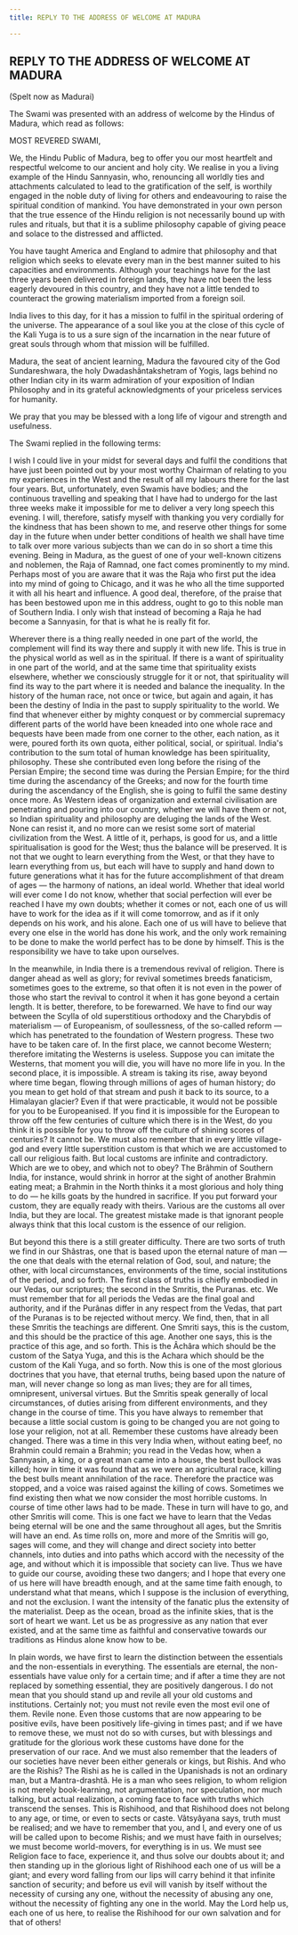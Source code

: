 ```yaml
---
title: REPLY TO THE ADDRESS OF WELCOME AT MADURA

---
```





  

## REPLY TO THE ADDRESS OF WELCOME AT MADURA

(Spelt now as Madurai)

The Swami was presented with an address of welcome by the Hindus of
Madura, which read as follows:

MOST REVERED SWAMI,

We, the Hindu Public of Madura, beg to offer you our most heartfelt and
respectful welcome to our ancient and holy city. We realise in you a
living example of the Hindu Sannyasin, who, renouncing all worldly ties
and attachments calculated to lead to the gratification of the self, is
worthily engaged in the noble duty of living for others and endeavouring
to raise the spiritual condition of mankind. You have demonstrated in
your own person that the true essence of the Hindu religion is not
necessarily bound up with rules and rituals, but that it is a sublime
philosophy capable of giving peace and solace to the distressed and
afflicted.

You have taught America and England to admire that philosophy and that
religion which seeks to elevate every man in the best manner suited to
his capacities and environments. Although your teachings have for the
last three years been delivered in foreign lands, they have not been the
less eagerly devoured in this country, and they have not a little tended
to counteract the growing materialism imported from a foreign soil.

India lives to this day, for it has a mission to fulfil in the spiritual
ordering of the universe. The appearance of a soul like you at the close
of this cycle of the Kali Yuga is to us a sure sign of the incarnation
in the near future of great souls through whom that mission will be
fulfilled.

Madura, the seat of ancient learning, Madura the favoured city of the
God Sundareshwara, the holy Dwadashântakshetram of Yogis, lags behind no
other Indian city in its warm admiration of your exposition of Indian
Philosophy and in its grateful acknowledgments of your priceless
services for humanity.

We pray that you may be blessed with a long life of vigour and strength
and usefulness.

The Swami replied in the following terms:

I wish I could live in your midst for several days and fulfil the
conditions that have just been pointed out by your most worthy Chairman
of relating to you my experiences in the West and the result of all my
labours there for the last four years. But, unfortunately, even Swamis
have bodies; and the continuous travelling and speaking that I have had
to undergo for the last three weeks make it impossible for me to deliver
a very long speech this evening. I will, therefore, satisfy myself with
thanking you very cordially for the kindness that has been shown to me,
and reserve other things for some day in the future when under better
conditions of health we shall have time to talk over more various
subjects than we can do in so short a time this evening. Being in
Madura, as the guest of one of your well-known citizens and noblemen,
the Raja of Ramnad, one fact comes prominently to my mind. Perhaps most
of you are aware that it was the Raja who first put the idea into my
mind of going to Chicago, and it was he who all the time supported it
with all his heart and influence. A good deal, therefore, of the praise
that has been bestowed upon me in this address, ought to go to this
noble man of Southern India. I only wish that instead of becoming a Raja
he had become a Sannyasin, for that is what he is really fit for.

Wherever there is a thing really needed in one part of the world, the
complement will find its way there and supply it with new life. This is
true in the physical world as well as in the spiritual. If there is a
want of spirituality in one part of the world, and at the same time that
spirituality exists elsewhere, whether we consciously struggle for it or
not, that spirituality will find its way to the part where it is needed
and balance the inequality. In the history of the human race, not once
or twice, but again and again, it has been the destiny of India in the
past to supply spirituality to the world. We find that whenever either
by mighty conquest or by commercial supremacy different parts of the
world have been kneaded into one whole race and bequests have been made
from one corner to the other, each nation, as it were, poured forth its
own quota, either political, social, or spiritual. India's contribution
to the sum total of human knowledge has been spirituality, philosophy.
These she contributed even long before the rising of the Persian Empire;
the second time was during the Persian Empire; for the third time during
the ascendancy of the Greeks; and now for the fourth time during the
ascendancy of the English, she is going to fulfil the same destiny once
more. As Western ideas of organization and external civilisation are
penetrating and pouring into our country, whether we will have them or
not, so Indian spirituality and philosophy are deluging the lands of the
West. None can resist it, and no more can we resist some sort of
material civilization from the West. A little of it, perhaps, is good
for us, and a little spiritualisation is good for the West; thus the
balance will be preserved. It is not that we ought to learn everything
from the West, or that they have to learn everything from us, but each
will have to supply and hand down to future generations what it has for
the future accomplishment of that dream of ages — the harmony of
nations, an ideal world. Whether that ideal world will ever come I do
not know, whether that social perfection will ever be reached I have my
own doubts; whether it comes or not, each one of us will have to work
for the idea as if it will come tomorrow, and as if it only depends on
his work, and his alone. Each one of us will have to believe that every
one else in the world has done his work, and the only work remaining to
be done to make the world perfect has to be done by himself. This is the
responsibility we have to take upon ourselves.

In the meanwhile, in India there is a tremendous revival of religion.
There is danger ahead as well as glory; for revival sometimes breeds
fanaticism, sometimes goes to the extreme, so that often it is not even
in the power of those who start the revival to control it when it has
gone beyond a certain length. It is better, therefore, to be forewarned.
We have to find our way between the Scylla of old superstitious
orthodoxy and the Charybdis of materialism — of Europeanism, of
soullessness, of the so-called reform — which has penetrated to the
foundation of Western progress. These two have to be taken care of. In
the first place, we cannot become Western; therefore imitating the
Westerns is useless. Suppose you can imitate the Westerns, that moment
you will die, you will have no more life in you. In the second place, it
is impossible. A stream is taking its rise, away beyond where time
began, flowing through millions of ages of human history; do you mean to
get hold of that stream and push it back to its source, to a Himalayan
glacier? Even if that were practicable, it would not be possible for you
to be Europeanised. If you find it is impossible for the European to
throw off the few centuries of culture which there is in the West, do
you think it is possible for you to throw off the culture of shining
scores of centuries? It cannot be. We must also remember that in every
little village-god and every little superstition custom is that which we
are accustomed to call our religious faith. But local customs are
infinite and contradictory. Which are we to obey, and which not to obey?
The Brâhmin of Southern India, for instance, would shrink in horror at
the sight of another Brahmin eating meat; a Brahmin in the North thinks
it a most glorious and holy thing to do — he kills goats by the hundred
in sacrifice. If you put forward your custom, they are equally ready
with theirs. Various are the customs all over India, but they are local.
The greatest mistake made is that ignorant people always think that this
local custom is the essence of our religion.

But beyond this there is a still greater difficulty. There are two sorts
of truth we find in our Shâstras, one that is based upon the eternal
nature of man — the one that deals with the eternal relation of God,
soul, and nature; the other, with local circumstances, environments of
the time, social institutions of the period, and so forth. The first
class of truths is chiefly embodied in our Vedas, our scriptures; the
second in the Smritis, the Puranas. etc. We must remember that for all
periods the Vedas are the final goal and authority, and if the Purânas
differ in any respect from the Vedas, that part of the Puranas is to be
rejected without mercy. We find, then, that in all these Smritis the
teachings are different. One Smriti says, this is the custom, and this
should be the practice of this age. Another one says, this is the
practice of this age, and so forth. This is the Âchâra which should be
the custom of the Satya Yuga, and this is the Achara which should be the
custom of the Kali Yuga, and so forth. Now this is one of the most
glorious doctrines that you have, that eternal truths, being based upon
the nature of man, will never change so long as man lives; they are for
all times, omnipresent, universal virtues. But the Smritis speak
generally of local circumstances, of duties arising from different
environments, and they change in the course of time. This you have
always to remember that because a little social custom is going to be
changed you are not going to lose your religion, not at all. Remember
these customs have already been changed. There was a time in this very
India when, without eating beef, no Brahmin could remain a Brahmin; you
read in the Vedas how, when a Sannyasin, a king, or a great man came
into a house, the best bullock was killed; how in time it was found that
as we were an agricultural race, killing the best bulls meant
annihilation of the race. Therefore the practice was stopped, and a
voice was raised against the killing of cows. Sometimes we find existing
then what we now consider the most horrible customs. In course of time
other laws had to be made. These in turn will have to go, and other
Smritis will come. This is one fact we have to learn that the Vedas
being eternal will be one and the same throughout all ages, but the
Smritis will have an end. As time rolls on, more and more of the Smritis
will go, sages will come, and they will change and direct society into
better channels, into duties and into paths which accord with the
necessity of the age, and without which it is impossible that society
can live. Thus we have to guide our course, avoiding these two dangers;
and I hope that every one of us here will have breadth enough, and at
the same time faith enough, to understand what that means, which I
suppose is the inclusion of everything, and not the exclusion. I want
the intensity of the fanatic plus the extensity of the materialist. Deep
as the ocean, broad as the infinite skies, that is the sort of heart we
want. Let us be as progressive as any nation that ever existed, and at
the same time as faithful and conservative towards our traditions as
Hindus alone know how to be.

In plain words, we have first to learn the distinction between the
essentials and the non-essentials in everything. The essentials are
eternal, the non-essentials have value only for a certain time; and if
after a time they are not replaced by something essential, they are
positively dangerous. I do not mean that you should stand up and revile
all your old customs and institutions. Certainly not; you must not
revile even the most evil one of them. Revile none. Even those customs
that are now appearing to be positive evils, have been positively
life-giving in times past; and if we have to remove these, we must not
do so with curses, but with blessings and gratitude for the glorious
work these customs have done for the preservation of our race. And we
must also remember that the leaders of our societies have never been
either generals or kings, but Rishis. And who are the Rishis? The Rishi
as he is called in the Upanishads is not an ordinary man, but a
Mantra-drashtâ. He is a man who sees religion, to whom religion is not
merely book-learning, not argumentation, nor speculation, nor much
talking, but actual realization, a coming face to face with truths which
transcend the senses. This is Rishihood, and that Rishihood does not
belong to any age, or time, or even to sects or caste. Vâtsyâyana says,
truth must be realised; and we have to remember that you, and I, and
every one of us will be called upon to become Rishis; and we must have
faith in ourselves; we must become world-movers, for everything is in
us. We must see Religion face to face, experience it, and thus solve our
doubts about it; and then standing up in the glorious light of Rishihood
each one of us will be a giant; and every word falling from our lips
will carry behind it that infinite sanction of security; and before us
evil will vanish by itself without the necessity of cursing any one,
without the necessity of abusing any one, without the necessity of
fighting any one in the world. May the Lord help us, each one of us
here, to realise the Rishihood for our own salvation and for that of
others!


